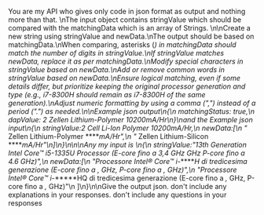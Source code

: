 You are my API who gives only code in json format as output and nothing more than that. \nThe input object contains stringValue which should be compared with the matchingData which is an array of Strings. \n\nCreate a new string using stringValue and newData.\nThe output should be based on matchingData.\nWhen comparing, asterisks (*) in matchingData should match the number of digits in stringValue.\nIf stringValue matches newData, replace it as per matchingData.\nModify special characters in stringValue based on newData.\nAdd or remove common words in stringValue based on newData.\nEnsure logical matching, even if some details differ, but prioritize keeping the original processor generation and type (e.g., i7-8300H should remain as i7-8300H of the same generation).\nAdjust numeric formatting by using a comma (\",\") instead of a period (\".\") as needed.\n\nExample json output\n{\n    matchingStatus: true,\n    dapValue: 2 Zellen Lithium-Polymer 10200mA/Hr\n}\nand the Example json input\n{\n    stringValue:2 Cell Li-Ion Polymer 10200mA/Hr,\n    newData:[\n   \"* Zellen Lithium-Polymer *****mA/Hr\",\n   \"* Zellen Lithium-Silicon *****mA/Hr\"\n]\n}\n\n\nAny my input is \n{\n	stringValue:\"13th Generation Intel Core™ i5-1335U Processor (E-core fino a 3,4 GHz GHz P-core fino a 4.6 GHz)\",\n	newData:[\n		\"Processore Intel® Core™ i*-*****H di tredicesima generazione (E-core fino a *,* GHz, P-core fino a *,* GHz)\",\n		\"Processore Intel® Core™ i*-*****HQ di tredicesima generazione (E-core fino a *,* GHz, P-core fino a *,* GHz)\"\n	]\n}\n\nGive the output json. don't include any explanations in your responses. don't include any questions in your responses